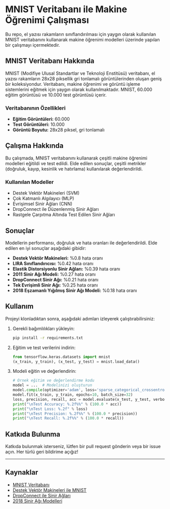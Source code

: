 # MNIST Veritabanı ile Makine Öğrenimi Çalışması

Bu repo, el yazısı rakamların sınıflandırılması için yaygın olarak kullanılan MNIST veritabanını kullanarak makine öğrenimi modelleri üzerinde yapılan bir çalışmayı içermektedir.

## MNIST Veritabanı Hakkında

MNIST (Modifiye Ulusal Standartlar ve Teknoloji Enstitüsü) veritabanı, el yazısı rakamların 28x28 piksellik gri tonlamalı görüntülerinden oluşan geniş bir koleksiyondur. Veritabanı, makine öğrenimi ve görüntü işleme sistemlerini eğitmek için yaygın olarak kullanılmaktadır. MNIST, 60.000 eğitim görüntüsü ve 10.000 test görüntüsü içerir.

### Veritabanının Özellikleri
- **Eğitim Görüntüleri:** 60.000
- **Test Görüntüleri:** 10.000
- **Görüntü Boyutu:** 28x28 piksel, gri tonlamalı

## Çalışma Hakkında

Bu çalışmada, MNIST veritabanını kullanarak çeşitli makine öğrenimi modelleri eğitildi ve test edildi. Elde edilen sonuçlar, çeşitli metrikler (doğruluk, kayıp, kesinlik ve hatırlama) kullanılarak değerlendirildi.

### Kullanılan Modeller
- Destek Vektör Makineleri (SVM)
- Çok Katmanlı Algılayıcı (MLP)
- Evrişimsel Sinir Ağları (CNN)
- DropConnect ile Düzenlenmiş Sinir Ağları
- Rastgele Çarpıtma Altında Test Edilen Sinir Ağları

## Sonuçlar

Modellerin performansı, doğruluk ve hata oranları ile değerlendirildi. Elde edilen en iyi sonuçlar aşağıdaki gibidir:
- **Destek Vektör Makineleri:** %0.8 hata oranı
- **LIRA Sınıflandırıcısı:** %0.42 hata oranı
- **Elastik Distorsiyonlu Sinir Ağları:** %0.39 hata oranı
- **2011 Sinir Ağı Modeli:** %0.27 hata oranı
- **DropConnect Sinir Ağı:** %0.21 hata oranı
- **Tek Evrişimli Sinir Ağı:** %0.25 hata oranı
- **2018 Eşzamanlı Yığılmış Sinir Ağı Modeli:** %0.18 hata oranı

## Kullanım

Projeyi klonladıktan sonra, aşağıdaki adımları izleyerek çalıştırabilirsiniz:

1. Gerekli bağımlılıkları yükleyin:
    ```bash
    pip install -r requirements.txt
    ```

2. Eğitim ve test verilerini indirin:
    ```python
    from tensorflow.keras.datasets import mnist
    (x_train, y_train), (x_test, y_test) = mnist.load_data()
    ```

3. Modeli eğitin ve değerlendirin:
    ```python
    # Örnek eğitim ve değerlendirme kodu
    model = ...  # Modelinizi oluşturun
    model.compile(optimizer='adam', loss='sparse_categorical_crossentropy', metrics=['accuracy'])
    model.fit(x_train, y_train, epochs=10, batch_size=32)
    loss, precision, recall, acc = model.evaluate(x_test, y_test, verbose=False)
    print("\nTest Accuracy: %.2f%%" % (100.0 * acc))
    print("\nTest Loss: %.2f" % loss)
    print("\nTest Precision: %.2f%%" % (100.0 * precision))
    print("\nTest Recall: %.2f%%" % (100.0 * recall))
    ```

## Katkıda Bulunma

Katkıda bulunmak isterseniz, lütfen bir pull request gönderin veya bir issue açın. Her türlü geri bildirime açığız!

---

## Kaynaklar

- [MNIST Veritabanı](http://yann.lecun.com/exdb/mnist/)
- [Destek Vektör Makineleri ile MNIST](https://www.researchgate.net/publication/13102767_Gradient-Based_Learning_Applied_to_Document_Recognition)
- [DropConnect ile Sinir Ağları](https://arxiv.org/abs/1306.0239)
- [2018 Sinir Ağı Modelleri](https://arxiv.org/abs/1808.01210)

